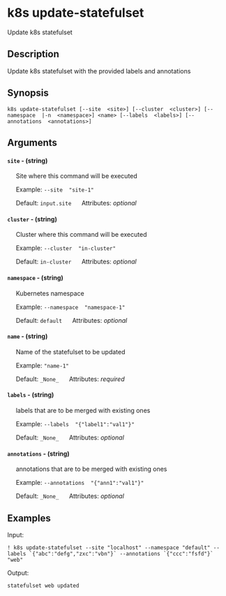 # k8s update-statefulset

Update k8s statefulset

## Description

Update k8s statefulset with the provided labels and annotations

## Synopsis

`k8s update-statefulset [--site  <site>] [--cluster  <cluster>] [--namespace  |-n  <namespace>] <name> [--labels  <labels>] [--annotations  <annotations>]`

## Arguments


#### `site` - (string)

&nbsp;&nbsp;&nbsp;&nbsp; Site where this command will be executed  

&nbsp;&nbsp;&nbsp;&nbsp; Example:  `--site  "site-1"`

&nbsp;&nbsp;&nbsp;&nbsp; Default: `input.site`
&nbsp;&nbsp;&nbsp;&nbsp; Attributes: _optional_  


#### `cluster` - (string)

&nbsp;&nbsp;&nbsp;&nbsp; Cluster where this command will be executed  

&nbsp;&nbsp;&nbsp;&nbsp; Example:  `--cluster  "in-cluster"`

&nbsp;&nbsp;&nbsp;&nbsp; Default: `in-cluster`
&nbsp;&nbsp;&nbsp;&nbsp; Attributes: _optional_  


#### `namespace` - (string)

&nbsp;&nbsp;&nbsp;&nbsp; Kubernetes namespace  

&nbsp;&nbsp;&nbsp;&nbsp; Example:  `--namespace  "namespace-1"`

&nbsp;&nbsp;&nbsp;&nbsp; Default: `default`
&nbsp;&nbsp;&nbsp;&nbsp; Attributes: _optional_  


#### `name` - (string)

&nbsp;&nbsp;&nbsp;&nbsp; Name of the statefulset to be updated  

&nbsp;&nbsp;&nbsp;&nbsp; Example:  `"name-1"`

&nbsp;&nbsp;&nbsp;&nbsp; Default: `_None_`
&nbsp;&nbsp;&nbsp;&nbsp; Attributes: _required_  


#### `labels` - (string)

&nbsp;&nbsp;&nbsp;&nbsp; labels that are to be merged with existing ones  

&nbsp;&nbsp;&nbsp;&nbsp; Example:  `--labels  "{"label1":"val1"}"`

&nbsp;&nbsp;&nbsp;&nbsp; Default: `_None_`
&nbsp;&nbsp;&nbsp;&nbsp; Attributes: _optional_  


#### `annotations` - (string)

&nbsp;&nbsp;&nbsp;&nbsp; annotations that are to be merged with existing ones  

&nbsp;&nbsp;&nbsp;&nbsp; Example:  `--annotations  "{"ann1":"val1"}"`

&nbsp;&nbsp;&nbsp;&nbsp; Default: `_None_`
&nbsp;&nbsp;&nbsp;&nbsp; Attributes: _optional_  



## Examples

Input: 
```
! k8s update-statefulset --site "localhost" --namespace "default" --labels `{"abc":"defg","zxc":"vbn"}` --annotations `{"ccc":"fsfd"}` "web"
```
Output: 
```
statefulset web updated
```

